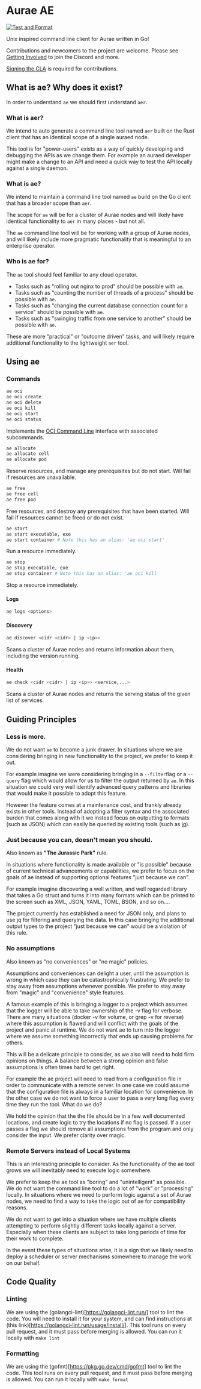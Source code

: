 # Aurae AE

[![Test and Format](https://github.com/aurae-runtime/ae/actions/workflows/001-go-ubuntu-latest-make-test-format-lint.yaml/badge.svg?branch=main)](https://github.com/aurae-runtime/ae/actions/workflows/001-go-ubuntu-latest-make-test-format-lint.yaml)

Unix inspired command line client for Aurae written in Go!

Contributions and newcomers to the project are welcome. Please see [Getting Involved](https://github.com/aurae-runtime/community#getting-involved) to join the Discord and more.

[Signing the CLA](https://cla.aurae.io/) is required for contributions.

## What is ae? Why does it exist?

In order to understand `ae` we should first understand `aer`.

### What is aer?
We intend to auto generate a command line tool named `aer` built on the Rust client that has an identical scope of a single auraed node.

This tool is for "power-users" exists as a way of quickly developing and debugging the APIs as we change them. For example an auraed developer might make a change to an API and need a quick way to test the API locally against a single daemon.

### What is ae?

We intend to maintain a command line tool named `ae` build on the Go client that has a broader scope than `aer`.

The scope for `ae` will be for a cluster of Aurae nodes and will likely have identical functionality to `aer` in many places - but not all.

The `ae` command line tool will be for working with a group of Aurae nodes, and will likely include more pragmatic functionality that is meaningful to an enterprise operator.

### Who is ae for?

The `ae` tool should feel familiar to any cloud operator.

-   Tasks such as "rolling out nginx to prod" should be possible with `ae`.
-   Tasks such as "counting the number of threads of a process" should be possible with `ae`.
-   Tasks such as "changing the current database connection count for a service" should be possible with `ae`.
-   Tasks such as "swinging traffic from one service to another" should be possible with `ae`.

These are more "practical" or "outcome driven" tasks, and will likely require additional functionality to the lightweight `aer` tool.

## Using ae
### Commands

```bash
ae oci
ae oci create
ae oci delete
ae oci kill
ae oci start
ae oci status
```

Implements the [OCI Command Line](https://github.com/opencontainers/runtime-tools/blob/master/docs/command-line-interface.md) interface with associated subcommands.

```bash
ae allocate
ae allocate cell
ae allocate pod
```

Reserve resources, and manage any prerequisites but do not start. Will fail if resources are unavailable.

```bash
ae free
ae free cell
ae free pod
```

Free resources, and destroy any prerequisites that have been started. Will fail if resources cannot be freed or do not exist.

```bash
ae start
ae start executable, exe
ae start container # Note this has an alias: 'ae oci start'
```

Run a resource immediately.

```bash
ae stop
ae stop executable, exe
ae stop container # Note this has an alias: 'ae oci kill'
```

Stop a resource immediately.

#### Logs

```bash
ae logs <options>
```

#### Discovery

```bash
ae discover <cidr <cidr> | ip <ip>>
```

Scans a cluster of Aurae nodes and returns information about them, including the version running.

#### Health

```bash
ae check <cidr <cidr> | ip <ip>> <service,...>
```

Scans a cluster of Aurae nodes and returns the serving status of the given list of services.


## Guiding Principles

### Less is more.

We do not want `ae` to become a junk drawer. In situations where we are considering bringing in new functionality to the project, we prefer to keep it out.

For example imagine we were considering bringing in a `--filter`flag or a `--query` flag which would allow for us to filter the output returned by `ae`. In this situation we could very well identify advanced query patterns and libraries that would make it possible to adopt this feature.

However the feature comes at a maintenance cost, and frankly already exists in other tools. Instead of adopting a filter syntax and the associated burden that comes along with it we instead focus on outputting to formats (such as JSON) which can easily be queried by existing tools (such as [jq](https://stedolan.github.io/jq/)).

### Just because you can, doesn't mean you should.

Also known as **"The Jurassic Park"** rule.

In situations where functionality is made available or "is possible" because of current technical advancements or capabilities, we prefer to focus on the goals of ae instead of supporting optional features "just because we can".

For example imagine discovering a well written, and well regarded library that takes a Go struct and turns it into many formats which can be printed to the screen such as XML, JSON, YAML, TOML, BSON, and so on....

The project currently has established a need for JSON only, and plans to use jq for filtering and querying the data. In this case bringing the additional output types to the project "just because we can" would be a violation of this rule.

### No assumptions

Also known as "no conveniences" or "no magic" policies.

Assumptions and conveniences can delight a user, until the assumption is wrong in which case they can be catastrophically frustrating. We prefer to stay away from assumptions whenever possible. We prefer to stay away from "magic" and "convenience" style features.

A famous example of this is bringing a logger to a project which assumes that the logger will be able to take ownership of the -v flag for verbose. There are many situations (docker -v for volume, or grep -v for reverse) where this assumption is flawed and will conflict with the goals of the project and panic at runtime. We do not want ae to turn into the logger where we assume something incorrectly that ends up causing problems for others.

This will be a delicate principle to consider, as we also will need to hold firm opinions on things. A balance between a strong opinion and false assumptions is often times hard to get right.

For example the ae project will need to read from a configuration file in order to communicate with a remote server. In one case we could assume that the configuration file is always in a familiar location for convenience. In the other case we do not want to force a user to pass a very long flag every time they run the tool. What do we do?

We hold the opinion that the the file should be in a few well documented locations, and create logic to try the locations if no flag is passed. If a user passes a flag we should remove all assumptions from the program and only consider the input. We prefer clarity over magic.

### Remote Servers instead of Local Systems

This is an interesting principle to consider. As the functionality of the ae tool grows we will inevitably need to execute logic somewhere.

We prefer to keep the ae tool as "boring" and "unintelligent" as possible. We do not want the command line tool to do a lot of "work" or "processing" locally. In situations where we need to perform logic against a set of Aurae nodes, we need to find a way to take the logic out of ae for compatibility reasons.

We do not want to get into a situation where we have multiple clients attempting to perform slightly different tasks locally against a server. Especially when these clients are subject to take long periods of time for their work to complete.

In the event these types of situations arise, it is a sign that we likely need to deploy a scheduler or server mechanisms somewhere to manage the work on our behalf.



## Code Quality

### Linting

We are using the (golangci-lint)[https://golangci-lint.run/] tool to lint the code. You will need to install it for your system, and can find instructions at (this link)[https://golangci-lint.run/usage/install/]. This tool runs on every pull request, and it must pass before merging is allowed. You can run it locally with `make lint`

### Formatting

We are using the (gofmt)[https://pkg.go.dev/cmd/gofmt] tool to lint the code. This tool runs on every pull request, and it must pass before merging is allowed. You can run it locally with `make format`
